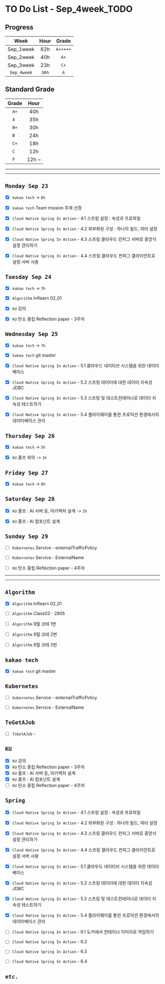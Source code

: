 # TO Do List - Sep_4week_TODO

## Progress
| Week | Hour | Grade |
|:---:|:---:|:---:|
|Sep_1week|62h|`A+++++`|
|Sep_2week|40h|`A+`|
|Sep_3week|23h|`C+`|
|`Sep_4week`|`36h`|`A`|

## Standard Grade
| Grade | Hour |
|:---:|:---:|
|`A+`|40h|
|`A `|35h|
|`B+`|30h|
|`B `|24h|
|`C+`|18h|
|`C `|12h|
|`F `|12h ~|


---
---

## `Monday Sep 23`
- [x] `kakao tech` -> `6h`
- [x] `kakao tech` Team mission 주제 선정
- [x] `Cloud Native Spring In Action` - 4.1 스프링 설정 : 속성과 프로파일
- [x] `Cloud Native Spring In Action` - 4.2 외부화된 구성 : 하나의 빌드, 여러 설정
- [x] `Cloud Native Spring In Action` - 4.3 스프링 클라우드 컨피그 서버로 중앙식 설정 관리하기
- [x] `Cloud Native Spring In Action` - 4.4 스프링 클라우드 컨피그 클라이언트로 설정 서버 사용


## `Tuesday Sep 24`
- [x] `kakao tech` -> `7h`
- [x] `Algorithm` Inflearn 02_01
- [x] `KU` 강의
- [x] `KU` 탄소 중립 Reflection paper - 3주차


## `Wednesday Sep 25` 
- [x] `kakao tech` -> `7h`
- [x] `kakao tech` git master
- [x] `Cloud Native Spring In Action` - 5.1 클라우드 네이티브 시스템을 위한 데이터베이스
- [x] `Cloud Native Spring In Action` - 5.2 스프링 데이터에 대한 데이터 지속성 JDBC
- [x] `Cloud Native Spring In Action` - 5.3 스프링 및 테스트컨테이너로 데이터 지속성 테스트하기
- [x] `Cloud Native Spring In Action` - 5.4 플라이웨이를 통한 프로덕션 환경에서의 데이터베이스 관리


## `Thursday Sep 26`
- [x] `kakao tech` -> `5h`
- [x] `KU` 졸프 회의 -> `1h`


## `Friday Sep 27` 
- [x] `kakao tech` -> `8h`


## `Saturday Sep 28` 
- [x] `KU` 졸프 : AI 서버 등, 아키텍처 설계 -> `2h`
- [x] `KU` 졸프 : AI 컴포넌트 설계


## `Sunday Sep 29` 
- [ ] `Kubernetes` Service - externalTrafficPolicy
- [ ] `Kubernetes` Service - ExternalName
- [ ] `KU` 탄소 중립 Reflection paper - 4주차



---
---
## `Algorithm`
- [x] `Algorithm` Inflearn 02_01
- [ ] `Algorithm` Class03 - 2805
- [ ] `Algorithm` 9월 코테 1번
- [ ] `Algorithm` 9월 코테 2번
- [ ] `Algorithm` 9월 코테 3번


## `kakao tech`
- [x] `kakao tech` git master


## `Kubernetes`
- [ ] `Kubernetes` Service - externalTrafficPolicy
- [ ] `Kubernetes` Service - ExternalName


## `ToGetAJob`
- [ ] `ToGetAJob` -


## `KU`
- [x] `KU` 강의
- [x] `KU` 탄소 중립 Reflection paper - 3주차
- [x] `KU` 졸프 : AI 서버 등, 아키텍처 설계
- [x] `KU` 졸프 : AI 컴포넌트 설계
- [ ] `KU` 탄소 중립 Reflection paper - 4주차

## `Spring`
- [x] `Cloud Native Spring In Action` - 4.1 스프링 설정 : 속성과 프로파일
- [x] `Cloud Native Spring In Action` - 4.2 외부화된 구성 : 하나의 빌드, 여러 설정
- [x] `Cloud Native Spring In Action` - 4.3 스프링 클라우드 컨피그 서버로 중앙식 설정 관리하기
- [x] `Cloud Native Spring In Action` - 4.4 스프링 클라우드 컨피그 클라이언트로 설정 서버 사용
- [x] `Cloud Native Spring In Action` - 5.1 클라우드 네이티브 시스템을 위한 데이터베이스
- [x] `Cloud Native Spring In Action` - 5.2 스프링 데이터에 대한 데이터 지속성 JDBC
- [x] `Cloud Native Spring In Action` - 5.3 스프링 및 테스트컨테이너로 데이터 지속성 테스트하기
- [x] `Cloud Native Spring In Action` - 5.4 플라이웨이를 통한 프로덕션 환경에서의 데이터베이스 관리
- [ ] `Cloud Native Spring In Action` - 6.1 도커에서 컨테이너 이미지로 작업하기
- [ ] `Cloud Native Spring In Action` - 6.2
- [ ] `Cloud Native Spring In Action` - 6.3
- [ ] `Cloud Native Spring In Action` - 6.4



## `etc.`



<br><br>

<!-- > `개인공부` : `6h 30m` -> `25h 36m` -> `22h 19m` -> -->

<br><br>

<!-- 
## `Java`
## `OPIc`
## `토익` 
-->





